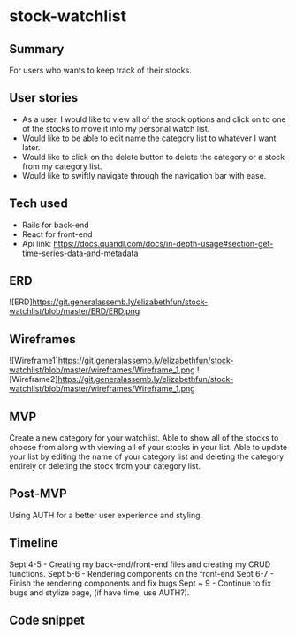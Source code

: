 # stock-watchlist

## Summary
For users who wants to keep track of their stocks.

## User stories
- As a user, I would like to view all of the stock options and click on to one of the stocks to move it into my personal watch list. 
- Would like to be able to edit name the category list to whatever I want later.
- Would like to click on the delete button to delete the category or a stock from my category list.
- Would like to swiftly navigate through the navigation bar with ease.

## Tech used
- Rails for back-end 
- React for front-end
- Api link: https://docs.quandl.com/docs/in-depth-usage#section-get-time-series-data-and-metadata

## ERD
![ERD]https://git.generalassemb.ly/elizabethfun/stock-watchlist/blob/master/ERD/ERD.png

## Wireframes
![Wireframe1]https://git.generalassemb.ly/elizabethfun/stock-watchlist/blob/master/wireframes/Wireframe_1.png
![Wireframe2]https://git.generalassemb.ly/elizabethfun/stock-watchlist/blob/master/wireframes/Wireframe_1.png

## MVP
Create a new category for your watchlist. Able to show all of the stocks to choose from along with viewing all of your stocks in your list. Able to update your list by editing the name of your category list and deleting the category entirely or deleting the stock from your category list.

## Post-MVP
Using AUTH for a better user experience and styling.

## Timeline 
Sept 4-5 - Creating my back-end/front-end files and creating my CRUD functions.
Sept 5-6 - Rendering components on the front-end
Sept 6-7 - Finish the rendering components and fix bugs 
Sept ~ 9 - Continue to fix bugs and stylize page, (if have time, use AUTH?).

## Code snippet
